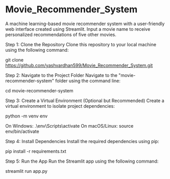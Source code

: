 # Movie_Recommender_System
A machine learning-based movie recommender system with a user-friendly web interface created using Streamlit. Input a movie name to receive personalized recommendations of five other movies.



Step 1: Clone the Repository
Clone this repository to your local machine using the following command:

git clone https://github.com/yashvardhan599/Movie_Recommender_System.git

Step 2: Navigate to the Project Folder
Navigate to the "movie-recommender-system" folder using the command line:

cd movie-recommender-system

Step 3: Create a Virtual Environment (Optional but Recommended)
Create a virtual environment to isolate project dependencies:

python -m venv env

On Windows: .\env\Scripts\activate
On macOS/Linux: source env/bin/activate

Step 4: Install Dependencies
Install the required dependencies using pip:

pip install -r requirements.txt

Step 5: Run the App
Run the Streamlit app using the following command:

streamlit run app.py

